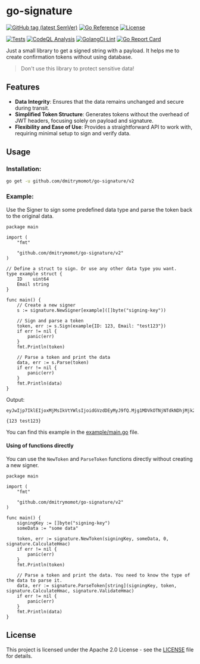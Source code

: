 # go-signature

[![GitHub tag (latest SemVer)](https://img.shields.io/github/tag/dmitrymomot/go-signature/v2)](https://github.com/dmitrymomot/go-signature/v2)
[![Go Reference](https://pkg.go.dev/badge/github.com/dmitrymomot/go-signature/v2.svg)](https://pkg.go.dev/github.com/dmitrymomot/go-signature/v2)
[![License](https://img.shields.io/github/license/dmitrymomot/go-signature/v2)](https://github.com/dmitrymomot/go-signature/v2/blob/main/LICENSE)

[![Tests](https://github.com/dmitrymomot/go-signature/v2/actions/workflows/tests.yml/badge.svg)](https://github.com/dmitrymomot/go-signature/v2/actions/workflows/tests.yml)
[![CodeQL Analysis](https://github.com/dmitrymomot/go-signature/v2/actions/workflows/codeql-analysis.yml/badge.svg)](https://github.com/dmitrymomot/go-signature/v2/actions/workflows/codeql-analysis.yml)
[![GolangCI Lint](https://github.com/dmitrymomot/go-signature/v2/actions/workflows/golangci-lint.yml/badge.svg)](https://github.com/dmitrymomot/go-signature/v2/actions/workflows/golangci-lint.yml)
[![Go Report Card](https://goreportcard.com/badge/github.com/dmitrymomot/go-signature/v2)](https://goreportcard.com/report/github.com/dmitrymomot/go-signature/v2)

Just a small library to get a signed string with a payload.
It helps me to create confirmation tokens without using database.
> Don't use this library to protect sensitive data!

## Features

- **Data Integrity**: Ensures that the data remains unchanged and secure during transit.
- **Simplified Token Structure**: Generates tokens without the overhead of JWT headers, focusing solely on payload and signature.
- **Flexibility and Ease of Use**: Provides a straightforward API to work with, requiring minimal setup to sign and verify data.

## Usage

### Installation:

```bash
go get -u github.com/dmitrymomot/go-signature/v2
```

### Example:

Use the Signer  to sign some predefined data type and parse the token back to the original data.

```golang
package main

import (
	"fmt"

	"github.com/dmitrymomot/go-signature/v2"
)

// Define a struct to sign. Or use any other data type you want.
type example struct {
	ID    uint64
	Email string
}

func main() {
	// Create a new signer
	s := signature.NewSigner[example]([]byte("signing-key"))

	// Sign and parse a token
	token, err := s.Sign(example{ID: 123, Email: "test123"})
	if err != nil {
		panic(err)
	}
	fmt.Println(token)

	// Parse a token and print the data
	data, err := s.Parse(token)
	if err != nil {
		panic(err)
	}
	fmt.Println(data)
}
```

Output:

```shell
eyJwIjp7IklEIjoxMjMsIkVtYWlsIjoidGVzdDEyMyJ9fQ.Mjg1MDVkOTNjNTdkNDhjMjk2NWQxOWZhNGY3ZDU2ZjQ3NWFlNWUxYw

{123 test123}
```

You can find this example in the [example/main.go](example/main.go) file.

#### Using of functions directly

You can use the `NewToken` and `ParseToken` functions directly without creating a new signer.

```golang
package main

import (
    "fmt"

    "github.com/dmitrymomot/go-signature/v2"
)

func main() {
    signingKey := []byte("signing-key")
    someData := "some data"

    token, err := signature.NewToken(signingKey, someData, 0, signature.CalculateHmac)
    if err != nil {
        panic(err)
    }
    fmt.Println(token)

    // Parse a token and print the data. You need to know the type of the data to parse it.
    data, err := signature.ParseToken[string](signingKey, token, signature.CalculateHmac, signature.ValidateHmac)
    if err != nil {
        panic(err)
    }
    fmt.Println(data)
}
```

## License

This project is licensed under the Apache 2.0 License - see the [LICENSE](LICENSE) file for details.
